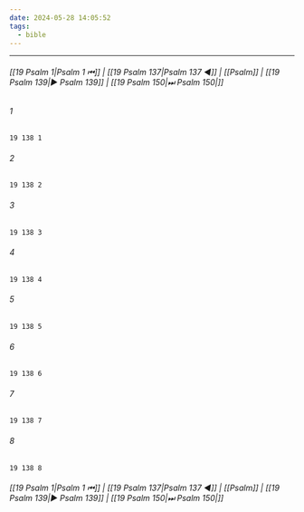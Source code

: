 ```yaml
---
date: 2024-05-28 14:05:52
tags:
  - bible
---
```

___

###### [[19 Psalm 1|Psalm 1 ⏮]] | [[19 Psalm 137|Psalm 137 ◀]] | [[Psalm]] | [[19 Psalm 139|▶ Psalm 139]] | [[19 Psalm 150|⏭ Psalm 150|]]

###### 1
``` verse
19 138 1 
```
###### 2
``` verse
19 138 2 
```
###### 3
``` verse
19 138 3 
```
###### 4
``` verse
19 138 4 
```
###### 5
``` verse
19 138 5 
```
###### 6
``` verse
19 138 6 
```
###### 7
``` verse
19 138 7 
```
###### 8
``` verse
19 138 8 
```

###### [[19 Psalm 1|Psalm 1 ⏮]] | [[19 Psalm 137|Psalm 137 ◀]] | [[Psalm]] | [[19 Psalm 139|▶ Psalm 139]] | [[19 Psalm 150|⏭ Psalm 150|]]

